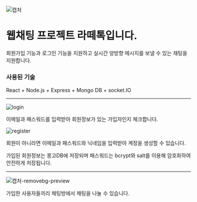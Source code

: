 ![캡처](https://github.com/GarbageCode1984/Latte_Talk/assets/75023330/32082368-b8b2-4bd8-9373-5a1f7c7106cd)

# 웹채팅 프로젝트 라떼톡입니다.

회원가입 기능과 로그인 기능을 지원하고 실시간 양방향 메시지를 보낼 수 있는 채팅을 지원합니다.


### 사용된 기술  
React + Node.js + Express + Mongo DB + socket.IO


---


![login](https://github.com/GarbageCode1984/Latte_Talk/assets/75023330/7ebe1c22-b73e-42af-8bb6-97cef6cd09f8)


이메일과 패스워드를 입력받아 회원정보가 있는 가입자인지 체크합니다.


![register](https://github.com/GarbageCode1984/Latte_Talk/assets/75023330/7e28d7c2-12ff-44bd-9455-41aff9a17a16)


회원이 아니라면 이메일과 패스워드와 닉네임을 입력받아 계정을 생성할 수 있습니다.

가입된 회원정보는 몽고DB에 저장되며 패스워드는 bcrypt와 salt를 이용해 암호화하여 안전하게 저장됩니다.


---


![캡처-removebg-preview](https://github.com/GarbageCode1984/Latte_Talk/assets/75023330/ce9c33a6-0265-4f89-a352-3a8d2c97faba)


가입한 사용자들끼리 채팅방에서 채팅을 나눌 수 있습니다.




